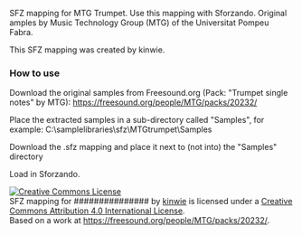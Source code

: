 SFZ mapping for MTG Trumpet. Use this mapping with Sforzando. Original amples by Music Technology Group (MTG) of the Universitat Pompeu Fabra.

This SFZ mapping was created by kinwie. 

### How to use

Download the original samples from Freesound.org (Pack: "Trumpet single notes" by MTG): https://freesound.org/people/MTG/packs/20232/

Place the extracted samples in a sub-directory called "Samples", for example: C:\samplelibraries\sfz\MTGtrumpet\Samples

Download the .sfz mapping and place it next to (not into) the "Samples" directory 

Load in Sforzando.


<a rel="license" href="http://creativecommons.org/licenses/by/4.0/">
<img alt="Creative Commons License" style="border-width:0" src="https://i.creativecommons.org/l/by/4.0/88x31.png" /></a>
<br /><span xmlns:dct="http://purl.org/dc/terms/" href="http://purl.org/dc/dcmitype/Text" property="dct:title" rel="dct:type">
SFZ mapping for ############### </span> by <a xmlns:cc="http://creativecommons.org/ns#" href="https://github.com/sfzinstruments/mappings/" property="cc:attributionName" rel="cc:attributionURL">kinwie</a> 
is licensed under a <a rel="license" href="http://creativecommons.org/licenses/by/4.0/">Creative Commons Attribution 4.0 International License</a>.<br />Based on a work at <a xmlns:dct="http://purl.org/dc/terms/" href="https://freesound.org/people/MTG/packs/20232/" rel="dct:source">https://freesound.org/people/MTG/packs/20232/</a>.
